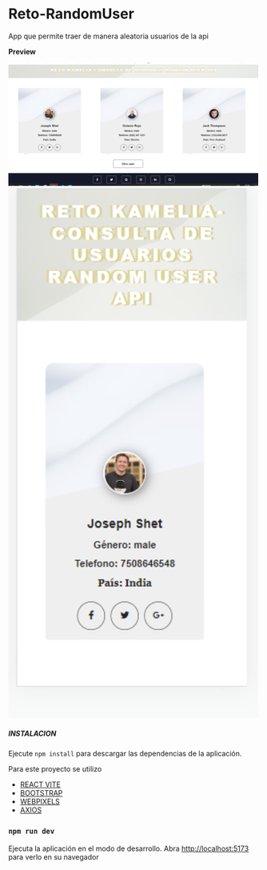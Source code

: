 # Reto-RandomUser
App que permite  traer de manera aleatoria usuarios de la api 


**Preview**

<img src="./src/assets/proyecto1.png" alt="desktop" width="500px">
<img src="./src/assets/proyecto2.png" alt="mobile" width="500px">

##### INSTALACION
Ejecute `npm install` para descargar las dependencias de la aplicación.

Para este proyecto se utilizo

- [REACT VITE](https://vitejs.dev/guide/)
- [BOOTSTRAP](https://getbootstrap.com/docs/5.0/getting-started/introduction/)
- [WEBPIXELS](https://webpixels.io/)
- [AXIOS](https://www.npmjs.com/package/axios)


### `npm run dev`

Ejecuta la aplicación en el modo de desarrollo.
Abra [http://localhost:5173](http://localhost:5173) para verlo en su navegador
